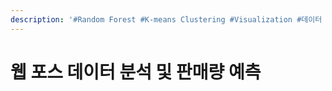 ```yaml
---
description: '#Random Forest #K-means Clustering #Visualization #데이터 분석'
---
```


# 웹 포스 데이터 분석 및 판매량 예측

<figure><img src="../../../.gitbook/assets/16836030_1219898618045786_8153266356524071576_o.jpg" alt=""><figcaption></figcaption></figure>

<figure><img src="../../../.gitbook/assets/16819412_1219898621379119_6107361488800766711_o.jpg" alt=""><figcaption></figcaption></figure>

<figure><img src="../../../.gitbook/assets/16836307_1219898614712453_4935589553965992377_o.jpg" alt=""><figcaption></figcaption></figure>

<figure><img src="../../../.gitbook/assets/16796915_1219898624712452_5523255417142445667_o.jpg" alt=""><figcaption></figcaption></figure>

<figure><img src="../../../.gitbook/assets/16804162_1219898671379114_1348610509241529106_o.jpg" alt=""><figcaption></figcaption></figure>

<figure><img src="../../../.gitbook/assets/16797785_1219898688045779_8629398494823905793_o.jpg" alt=""><figcaption></figcaption></figure>

<figure><img src="../../../.gitbook/assets/16835905_1219898698045778_6247003322927642451_o.jpg" alt=""><figcaption></figcaption></figure>

<figure><img src="../../../.gitbook/assets/16797411_1219898718045776_958118615728032189_o.jpg" alt=""><figcaption></figcaption></figure>

<figure><img src="../../../.gitbook/assets/16819282_1219898744712440_4402695565374224192_o.jpg" alt=""><figcaption></figcaption></figure>

<figure><img src="../../../.gitbook/assets/16804046_1219898761379105_8145415028060220598_o.jpg" alt=""><figcaption></figcaption></figure>

<figure><img src="../../../.gitbook/assets/16804135_1219898794712435_2772492994359368476_o.jpg" alt=""><figcaption></figcaption></figure>

<figure><img src="../../../.gitbook/assets/16825827_1219898858045762_4791339164519102885_o.jpg" alt=""><figcaption></figcaption></figure>

<figure><img src="../../../.gitbook/assets/16722409_1219898918045756_1806911098776868623_o.jpg" alt=""><figcaption></figcaption></figure>

<figure><img src="../../../.gitbook/assets/16836228_1219898898045758_4757942375733101269_o.jpg" alt=""><figcaption></figcaption></figure>

<figure><img src="../../../.gitbook/assets/16836328_1219898881379093_8311395238262291574_o.jpg" alt=""><figcaption></figcaption></figure>

<figure><img src="../../../.gitbook/assets/16722707_1219898964712418_1124740469996036648_o.jpg" alt=""><figcaption></figcaption></figure>

<figure><img src="../../../.gitbook/assets/16819330_1219899014712413_8739063940366722851_o.jpg" alt=""><figcaption></figcaption></figure>

<figure><img src="../../../.gitbook/assets/16797384_1219899044712410_8858611987393739477_o.jpg" alt=""><figcaption></figcaption></figure>

<figure><img src="../../../.gitbook/assets/16804331_1219899094712405_2723854068903380550_o.jpg" alt=""><figcaption></figcaption></figure>

<figure><img src="../../../.gitbook/assets/16825951_1219899131379068_4431986660656381462_o.jpg" alt=""><figcaption></figcaption></figure>

<figure><img src="../../../.gitbook/assets/16825763_1219899161379065_6680130036926315167_o.jpg" alt=""><figcaption></figcaption></figure>

<figure><img src="../../../.gitbook/assets/16804421_1219899198045728_3438513712475423604_o.jpg" alt=""><figcaption></figcaption></figure>

<figure><img src="../../../.gitbook/assets/16797502_1219899224712392_4494864246079794790_o.jpg" alt=""><figcaption></figcaption></figure>

<figure><img src="../../../.gitbook/assets/16835934_1219899258045722_5933939687572304203_o.jpg" alt=""><figcaption></figcaption></figure>

<figure><img src="../../../.gitbook/assets/16819397_1219899288045719_4986059145534334933_o.jpg" alt=""><figcaption></figcaption></figure>

<figure><img src="../../../.gitbook/assets/16825919_1219899524712362_4599185416397052268_o.jpg" alt=""><figcaption></figcaption></figure>

<figure><img src="../../../.gitbook/assets/16797115_1219899641379017_2882734509167540392_o.jpg" alt=""><figcaption></figcaption></figure>

<figure><img src="../../../.gitbook/assets/16819223_1219899708045677_6977102157022095490_o.jpg" alt=""><figcaption></figcaption></figure>

<figure><img src="../../../.gitbook/assets/16836681_1219899744712340_7271697001238231457_o.jpg" alt=""><figcaption></figcaption></figure>

<figure><img src="../../../.gitbook/assets/16716341_1219899761379005_2982298618048275885_o.jpg" alt=""><figcaption></figcaption></figure>

<figure><img src="../../../.gitbook/assets/16836261_1219899814712333_2591809635907832787_o.jpg" alt=""><figcaption></figcaption></figure>

<figure><img src="../../../.gitbook/assets/16797090_1219899854712329_207550340470288343_o.jpg" alt=""><figcaption></figcaption></figure>

<figure><img src="../../../.gitbook/assets/16835776_1219899898045658_7511318578404144269_o.jpg" alt=""><figcaption></figcaption></figure>

<figure><img src="../../../.gitbook/assets/16835759_1219899934712321_9091370188013020636_o.jpg" alt=""><figcaption></figcaption></figure>

<figure><img src="../../../.gitbook/assets/16804346_1219899951378986_4969177772888504257_o.jpg" alt=""><figcaption></figcaption></figure>

<figure><img src="../../../.gitbook/assets/16665920_1219900024712312_7034869314519096292_o.jpg" alt=""><figcaption></figcaption></figure>

<figure><img src="../../../.gitbook/assets/16722499_1219900074712307_2918342525092914383_o.jpg" alt=""><figcaption></figcaption></figure>

<figure><img src="../../../.gitbook/assets/16797892_1219900144712300_5873244598523950084_o.jpg" alt=""><figcaption></figcaption></figure>

<figure><img src="../../../.gitbook/assets/16819394_1219900141378967_946112469362584821_o.jpg" alt=""><figcaption></figcaption></figure>

<figure><img src="../../../.gitbook/assets/16826003_1219900241378957_2974826641740279026_o.jpg" alt=""><figcaption></figcaption></figure>

<figure><img src="../../../.gitbook/assets/16722525_1219900324712282_6857060657975656136_o.jpg" alt=""><figcaption></figcaption></figure>

<figure><img src="../../../.gitbook/assets/16819065_1219900368045611_3300065207805872141_o.jpg" alt=""><figcaption></figcaption></figure>

<figure><img src="../../../.gitbook/assets/16722793_1219900401378941_6406927732324892117_o.jpg" alt=""><figcaption></figcaption></figure>

<figure><img src="../../../.gitbook/assets/16826199_1219900454712269_2871319997171803137_o.jpg" alt=""><figcaption></figcaption></figure>

<figure><img src="../../../.gitbook/assets/16722530_1219900518045596_7857841534680524780_o.jpg" alt=""><figcaption></figcaption></figure>

<figure><img src="../../../.gitbook/assets/16836552_1219900561378925_703302873261537680_o.jpg" alt=""><figcaption></figcaption></figure>

<figure><img src="../../../.gitbook/assets/16819134_1219900581378923_3835849288321703503_o.jpg" alt=""><figcaption></figcaption></figure>

<figure><img src="../../../.gitbook/assets/16797702_1219900631378918_5426330326312992183_o.jpg" alt=""><figcaption></figcaption></figure>

<figure><img src="../../../.gitbook/assets/16796913_1219900648045583_6521433459356720489_o.jpg" alt=""><figcaption></figcaption></figure>

<figure><img src="../../../.gitbook/assets/16797721_1219900694712245_4318350109566845759_o.jpg" alt=""><figcaption></figcaption></figure>

<figure><img src="../../../.gitbook/assets/16835734_1219900721378909_7938076252476291199_o.jpg" alt=""><figcaption></figcaption></figure>

<figure><img src="../../../.gitbook/assets/16722525_1219900761378905_8744798867004765293_o.jpg" alt=""><figcaption></figcaption></figure>
